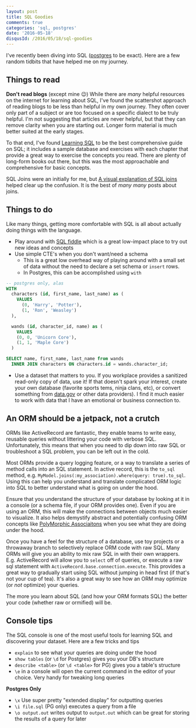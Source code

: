 ```yaml
---
layout: post
title: SQL Goodies
comments: true
categories: 'sql, postgres'
date: '2016-05-18'
disqusId: /2016/05/18/sql-goodies
---
```


I've recently been diving into SQL ([postgres](http://www.postgresql.org/) to be exact). Here are a few random tidbits that have helped me on my journey.

## Things to read

**Don't read blogs** (except mine 😉) While there are _many_ helpful resources on the internet for learning about SQL, I've found the scattershot approach of reading blogs to be less than helpful in my own journey. They often cover only part of a subject or are too focused on a specific dialect to be truly helpful. I'm not suggesting that articles are never helpful, but that they can remove clarity when you are starting out. Longer form material is much better suited at the early stages.

To that end, I've found [Learning SQL](http://www.amazon.com/Learning-SQL-Alan-Beaulieu/dp/0596520832) to be the best comprehensive guide on SQL; it includes a sample database and exercises with each chapter that provide a great way to exercise the concepts you read. There are plenty of long-form books out there, but this was the most approachable and comprehensive for basic concepts.

SQL Joins were an initially for me, but [A visual explanation of SQL joins](https://blog.codinghorror.com/a-visual-explanation-of-sql-joins/) helped clear up the confusion. It is the best of _many many_ posts about joins.


## Things to do

Like many things, getting more comfortable with SQL is all about actually doing things with the language.

- Play around with [SQL fiddle](http://sqlfiddle.com/) which is a great low-impact place to try out new ideas and concepts
- Use simple CTE's when you don't want/need a schema
  - This is a great low overhead way of playing around with a small set of data without the need to declare a set schema or `insert` rows.
  - In Postgres, this can be accomplished using `with`

```sql
-- postgres only, alas
WITH
  characters (id, first_name, last_name) as (
    VALUES
      (0, 'Harry', 'Potter'),
      (1, 'Ron', 'Weasley')
  ),

  wands (id, character_id, name) as (
    VALUES
    (0, 0, 'Unicorn Core'),
    (1, 1, 'Maple Core')
  )

SELECT name, first_name, last_name from wands
  INNER JOIN characters ON characters.id = wands.character_id;
```

- Use a dataset that matters to you. If you workplace provides a sanitized read-only copy of data, use it! If that doesn't spark your interest, create your own database (favorite sports tems, ninja clans, etc), or convert something from [data.gov](https://www.google.com/#q=open+data) or other data providers). I find it much easier to work with data that I have an emotional or business connection to.

## An ORM should be a jetpack, not a crutch

ORMs like ActiveRecord are fantastic, they enable teams to write easy, reusable queries without littering your code with verbose SQL. Unfortunately, this means that when you need to dip down into raw SQL or troubleshoot a SQL problem, you can be left out in the cold.

Most ORMs provide a query logging feature, or a way to translate a series of method calls into an SQL statement. In active record, this is the `to_sql` method, e.g. `MyModel.joins(:my_association).where(query: true).to_sql`. Using this can help you understand and translate complicated ORM logic into SQL to better understand what is going on under the hood.

Ensure that you understand the structure of your database by looking at it in a console (or a schema file, if your ORM provides one). Even if you are using an ORM, this will make the connections between objects much easier to visualize. It also helps demystify abstract and potentially confusing ORM concepts like [PolyMorphic Associaitons](http://guides.rubyonrails.org/association_basics.html#polymorphic-associations) when you see what they are doing under the hood.

Once you have a feel for the structure of a database, use toy projects or a throwaway branch to selectively replace ORM code with raw SQL. Many ORMs will give you an ability to mix raw SQL in with their own wrappers. E.g. ActiveRecord will allow you to `select` off of queries, or execute a raw sql statement with `ActiveRecord.base.connection.execute`. This provides a great way to gradually start using SQL without jumping in head first (if that's not your cup of tea). It's also a great way to see how an ORM may optimize (or _not_ optimize) your queries.

The more you learn about SQL (and how your ORM formats SQL) the better your code (whether raw or ormified) will be.

## Console tips

The SQL console is one of the most useful tools for learning SQL and discovering your dataset. Here are a few tricks and tips

- `explain` to see what your queries are doing under the hood
- `show tables` (or `\d` for Postgres) gives you your DB's structure
- `describe <table>` (or `\d <table>` for PG) gives you a table's structure
- `\e` in a console will open the current command in the editor of your choice. Very handy for tweaking long queries

**Postgres Only**

- `\x` Use super pretty "extended display" for outputting queries
- `\i file.sql` (PG only) executes a query from a file
- `\o output.out` writes output to `output.out` which can be great for storing the results of a query for later
